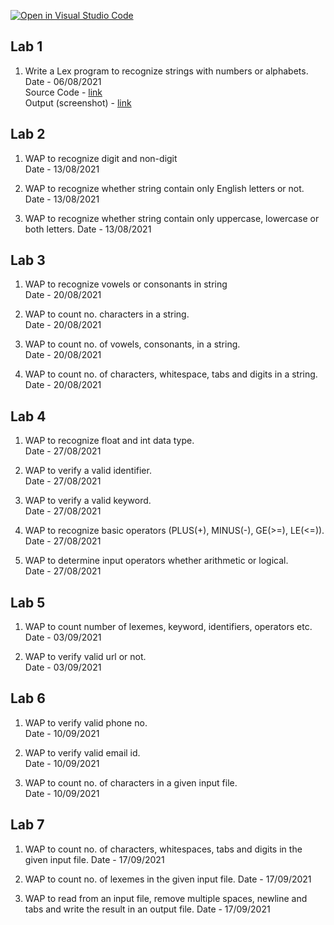 [![Open in Visual Studio Code](https://classroom.github.com/assets/open-in-vscode-f059dc9a6f8d3a56e377f745f24479a46679e63a5d9fe6f495e02850cd0d8118.svg)](https://classroom.github.com/online_ide?assignment_repo_id=5517603&assignment_repo_type=AssignmentRepo)

## Lab 1
1. Write a Lex program to recognize strings with numbers or alphabets.
     Date - 06/08/2021  
     Source Code - [link](https://github.com/Dr-B-Mondal-s-class/compiler-design-laboratory-1-tusharjain0022/blob/main/Lab%201/recognizeDigits_Alphabets/recognizeDigits_Alphabets.l)  
     Output (screenshot) - [link](https://github.com/Dr-B-Mondal-s-class/compiler-design-laboratory-1-tusharjain0022/blob/main/Lab%201/recognizeDigits_Alphabets/output.png) 

## Lab 2
1.  WAP to recognize digit and non-digit  
       Date - 13/08/2021
  
2. WAP to recognize whether string contain only English letters or not.  
Date - 13/08/2021

3. WAP to recognize whether string contain only uppercase, lowercase or both letters.
Date - 13/08/2021

## Lab 3
1. WAP to recognize vowels or consonants in string  
Date - 20/08/2021

2. WAP to count no. characters in a string.  
Date - 20/08/2021

3. WAP to count no. of vowels, consonants, in a string.  
Date - 20/08/2021

4. WAP to count no. of characters, whitespace, tabs and digits in a string.  
Date - 20/08/2021

## Lab 4
1. WAP to recognize float and int data type.  
Date - 27/08/2021

2. WAP to verify a valid identifier.  
Date - 27/08/2021

3. WAP to verify a valid keyword.  
Date - 27/08/2021

4. WAP to recognize basic operators (PLUS(+), MINUS(-), GE(>=), LE(<=)).  
Date - 27/08/2021

5. WAP to determine input operators whether arithmetic or logical.  
Date - 27/08/2021

## Lab 5
1. WAP to count number of lexemes, keyword, identifiers, operators etc.  
Date - 03/09/2021

2. WAP to verify valid url or not.  
Date - 03/09/2021

## Lab 6
1. WAP to verify valid phone no.  
Date - 10/09/2021

2. WAP to verify valid email id.  
Date - 10/09/2021

3. WAP to count no. of characters in a given input file.  
Date - 10/09/2021
 
## Lab 7
1. WAP to count no. of characters, whitespaces, tabs and digits in the given input file. 
Date - 17/09/2021

2. WAP to count no. of lexemes in the given input file. 
    Date - 17/09/2021

3. WAP to read from an input file, remove multiple spaces, newline and tabs and write the result in an output file. 
   Date - 17/09/2021
 
